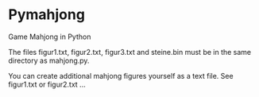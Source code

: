 # Pymahjong
Game Mahjong in Python

The files figur1.txt, figur2.txt, figur3.txt and steine.bin must be in the same directory as mahjong.py. 

You can create additional mahjong figures yourself as a text file. See figur1.txt or figur2.txt ... 
